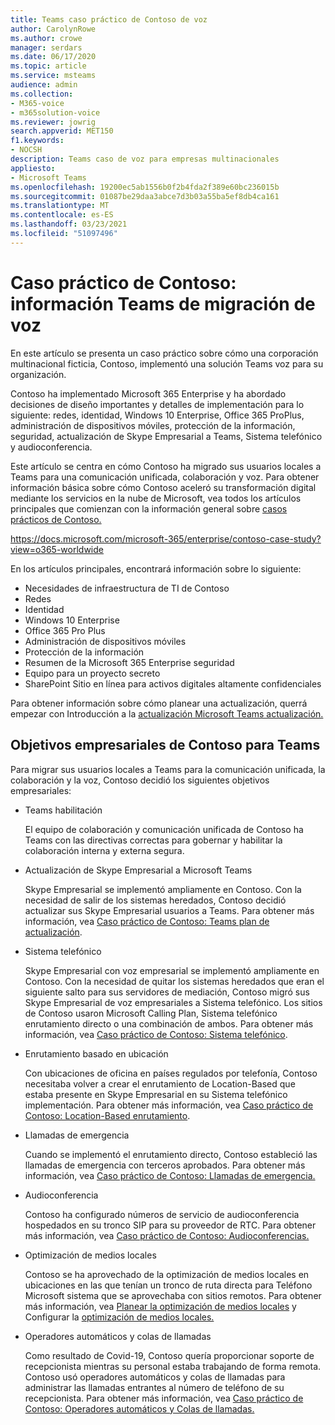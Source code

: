```yaml
---
title: Teams caso práctico de Contoso de voz
author: CarolynRowe
ms.author: crowe
manager: serdars
ms.date: 06/17/2020
ms.topic: article
ms.service: msteams
audience: admin
ms.collection:
- M365-voice
- m365solution-voice
ms.reviewer: jowrig
search.appverid: MET150
f1.keywords:
- NOCSH
description: Teams caso de voz para empresas multinacionales
appliesto:
- Microsoft Teams
ms.openlocfilehash: 19200ec5ab1556b0f2b4fda2f389e60bc236015b
ms.sourcegitcommit: 01087be29daa3abce7d3b03a55ba5ef8db4ca161
ms.translationtype: MT
ms.contentlocale: es-ES
ms.lasthandoff: 03/23/2021
ms.locfileid: "51097496"
---
```

# <a name="contoso-case-study-teams-voice-migration-overview"></a>Caso práctico de Contoso: información Teams de migración de voz

En este artículo se presenta un caso práctico sobre cómo una corporación multinacional ficticia, Contoso, implementó una solución Teams voz para su organización.

Contoso ha implementado Microsoft 365 Enterprise y ha abordado decisiones de diseño importantes y detalles de implementación para lo siguiente: redes, identidad, Windows 10 Enterprise, Office 365 ProPlus, administración de dispositivos móviles, protección de la información, seguridad, actualización de Skype Empresarial a Teams, Sistema telefónico y audioconferencia.  

Este artículo se centra en cómo Contoso ha migrado sus usuarios locales a Teams para una comunicación unificada, colaboración y voz. Para obtener información básica sobre cómo Contoso aceleró su transformación digital mediante los servicios en la nube de Microsoft, vea todos los artículos principales que comienzan con la información general sobre [casos prácticos de Contoso.](/microsoft-365/enterprise/contoso-case-study?view=o365-worldwide)

https://docs.microsoft.com/microsoft-365/enterprise/contoso-case-study?view=o365-worldwide 

En los artículos principales, encontrará información sobre lo siguiente:  

- Necesidades de infraestructura de TI de Contoso
- Redes
- Identidad
- Windows 10 Enterprise
- Office 365 Pro Plus
- Administración de dispositivos móviles
- Protección de la información
- Resumen de la Microsoft 365 Enterprise seguridad
- Equipo para un proyecto secreto
- SharePoint Sitio en línea para activos digitales altamente confidenciales

Para obtener información sobre cómo planear una actualización, querrá empezar con Introducción a la [actualización Microsoft Teams actualización.](upgrade-start-here.md)

## <a name="contoso-business-goals-for-teams"></a>Objetivos empresariales de Contoso para Teams

Para migrar sus usuarios locales a Teams para la comunicación unificada, la colaboración y la voz, Contoso decidió los siguientes objetivos empresariales:

- Teams habilitación 

  El equipo de colaboración y comunicación unificada de Contoso ha Teams con las directivas correctas para gobernar y habilitar la colaboración interna y externa segura. 

- Actualización de Skype Empresarial a Microsoft Teams 

  Skype Empresarial se implementó ampliamente en Contoso. Con la necesidad de salir de los sistemas heredados, Contoso decidió actualizar sus Skype Empresarial usuarios a Teams. Para obtener más información, vea [Caso práctico de Contoso: Teams plan de actualización](voice-case-study-migration-plan.md).

- Sistema telefónico  

  Skype Empresarial con voz empresarial se implementó ampliamente en Contoso. Con la necesidad de quitar los sistemas heredados que eran el siguiente salto para sus servidores de mediación, Contoso migró sus Skype Empresarial de voz empresariales a Sistema telefónico. Los sitios de Contoso usaron Microsoft Calling Plan, Sistema telefónico enrutamiento directo o una combinación de ambos. Para obtener más información, vea [Caso práctico de Contoso: Sistema telefónico](voice-case-study-phone-system.md).

- Enrutamiento basado en ubicación 

  Con ubicaciones de oficina en países regulados por telefonía, Contoso necesitaba volver a crear el enrutamiento de Location-Based que estaba presente en Skype Empresarial en su Sistema telefónico implementación. Para obtener más información, vea [Caso práctico de Contoso: Location-Based enrutamiento](voice-case-study-location-based-routing.md).

- Llamadas de emergencia 

  Cuando se implementó el enrutamiento directo, Contoso estableció las llamadas de emergencia con terceros aprobados. Para obtener más información, vea [Caso práctico de Contoso: Llamadas de emergencia.](voice-case-study-emergency-calling.md)

- Audioconferencia 

  Contoso ha configurado números de servicio de audioconferencia hospedados en su tronco SIP para su proveedor de RTC. Para obtener más información, vea [Caso práctico de Contoso: Audioconferencias.](voice-case-study-audio-conferencing.md) 

- Optimización de medios locales 

  Contoso se ha aprovechado de la optimización de medios locales en ubicaciones en las que tenían un tronco de ruta directa para Teléfono Microsoft sistema que se aprovechaba con sitios remotos. Para obtener más información, vea [Planear la optimización de medios locales](direct-routing-media-optimization.md) y Configurar la [optimización de medios locales.](direct-routing-media-optimization-configure.md)

- Operadores automáticos y colas de llamadas

  Como resultado de Covid-19, Contoso quería proporcionar soporte de recepcionista mientras su personal estaba trabajando de forma remota. Contoso usó operadores automáticos y colas de llamadas para administrar las llamadas entrantes al número de teléfono de su recepcionista. Para obtener más información, vea [Caso práctico de Contoso: Operadores automáticos y Colas de llamadas.](voice-case-study-call-queues.md)